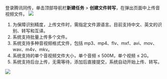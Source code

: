 登录腾讯同传，单击顶部导航栏**新建任务** > **创建文件转写**，在弹出页面中上传音视频文件。
![](https://main.qcloudimg.com/raw/2e8ab1d2cd08893151e9a94857996225.png)

1. 为保障识别精度，上传文件时，需指定文件源语言。目前支持中文、英文的识别、转写和互译。
2. 系统支持批量上传多个文件。
3. 系统支持多种音视频格式文件，包括 mp3、mp4、flv、mxf、avi、mov、wav、m4v、mkv。
4. 系统支持的单个音视频文件大小，单个音频 ≤ 500M，单个视频 ≤ 2G。
5. 系统支持后台上传，无需等待，添加后直接提交，系统自动开始上传、转写。

![](https://main.qcloudimg.com/raw/4a5abaa785967c2e9ba29061fc51f154.png)
